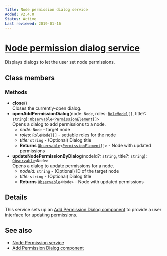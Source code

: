 ```yaml
---
Title: Node permission dialog service
Added: v2.4.0
Status: Active
Last reviewed: 2019-01-16
---
```


# [Node permission dialog service](../../../lib/content-services/src/lib/permission-manager/services/node-permission-dialog.service.ts "Defined in node-permission-dialog.service.ts")

Displays dialogs to let the user set node permissions.

## Class members

### Methods

-   **close**()<br/>
    Closes the currently-open dialog.
-   **openAddPermissionDialog**(node: `Node`, roles: [`RoleModel`](../../../lib/content-services/src/lib/permission-manager/models/role.model.ts)`[]`, title?: `string`): [`Observable`](http://reactivex.io/documentation/observable.html)`<`[`PermissionElement`](https://github.com/Alfresco/alfresco-js-api/blob/develop/src/api/content-rest-api/docs/PermissionElement.md)`[]>`<br/>
    Opens a dialog to add permissions to a node.
    -   _node:_ `Node`  - target node
    -   _roles:_ [`RoleModel`](../../../lib/content-services/src/lib/permission-manager/models/role.model.ts)`[]`  - settable roles for the node
    -   _title:_ `string`  - (Optional) Dialog title
    -   **Returns** [`Observable`](http://reactivex.io/documentation/observable.html)`<`[`PermissionElement`](https://github.com/Alfresco/alfresco-js-api/blob/develop/src/api/content-rest-api/docs/PermissionElement.md)`[]>` - Node with updated permissions
-   **updateNodePermissionByDialog**(nodeId?: `string`, title?: `string`): [`Observable`](http://reactivex.io/documentation/observable.html)`<Node>`<br/>
    Opens a dialog to update permissions for a node.
    -   _nodeId:_ `string`  - (Optional) ID of the target node
    -   _title:_ `string`  - (Optional) Dialog title
    -   **Returns** [`Observable`](http://reactivex.io/documentation/observable.html)`<Node>` - Node with updated permissions

## Details

This service sets up an [Add Permission Dialog component](../components/add-permission-dialog.component.md) to provide a user
interface for updating permissions.

## See also

-   [Node Permission service](node-permission.service.md)
-   [Add Permission Dialog component](../components/add-permission-dialog.component.md)
